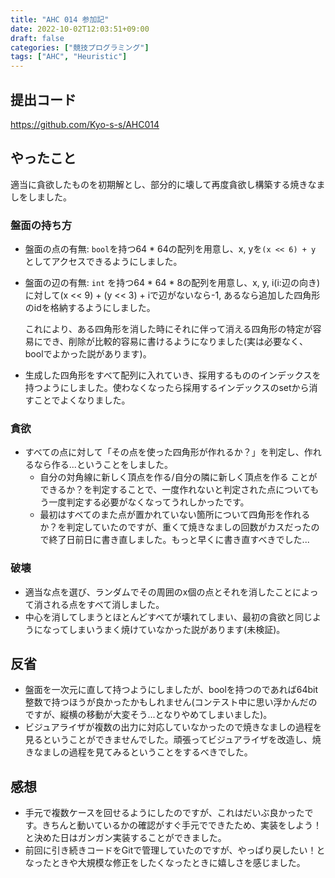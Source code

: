 ```yaml
---
title: "AHC 014 参加記"
date: 2022-10-02T12:03:51+09:00
draft: false
categories: ["競技プログラミング"]
tags: ["AHC", "Heuristic"]
---
```


## 提出コード

https://github.com/Kyo-s-s/AHC014



## やったこと

適当に貪欲したものを初期解とし、部分的に壊して再度貪欲し構築する焼きなましをしました。

### 盤面の持ち方

- 盤面の点の有無: `bool`を持つ64 * 64の配列を用意し、x, yを`(x << 6) + y` としてアクセスできるようにしました。

- 盤面の辺の有無: `int` を持つ64 * 64 * 8の配列を用意し、x, y, i(i:辺の向き)に対して(x << 9) + (y << 3) + iで辺がないなら-1, あるなら追加した四角形のidを格納するようにしました。

  これにより、ある四角形を消した時にそれに伴って消える四角形の特定が容易にでき、削除が比較的容易に書けるようになりました(実は必要なく、boolでよかった説があります)。

- 生成した四角形をすべて配列に入れていき、採用するもののインデックスを持つようにしました。使わなくなったら採用するインデックスのsetから消すことでよくなりました。

### 貪欲

- すべての点に対して「その点を使った四角形が作れるか？」を判定し、作れるなら作る...ということをしました。
  - 自分の対角線に新しく頂点を作る/自分の隣に新しく頂点を作る ことができるか？を判定することで、一度作れないと判定された点についてもう一度判定する必要がなくなってうれしかったです。
  - 最初はすべてのまた点が置かれていない箇所について四角形を作れるか？を判定していたのですが、重くて焼きなましの回数がカスだったので終了日前日に書き直しました。もっと早くに書き直すべきでした...

### 破壊

- 適当な点を選び、ランダムでその周囲のx個の点とそれを消したことによって消される点をすべて消しました。
- 中心を消してしまうとほとんどすべてが壊れてしまい、最初の貪欲と同じようになってしまいうまく焼けていなかった説があります(未検証)。



## 反省

- 盤面を一次元に直して持つようにしましたが、boolを持つのであれば64bit整数で持つほうが良かったかもしれません(コンテスト中に思い浮かんだのですが、縦横の移動が大変そう...となりやめてしまいました)。
- ビジュアライザが複数の出力に対応していなかったので焼きなましの過程を見るということができませんでした。頑張ってビジュアライザを改造し、焼きなましの過程を見てみるということをするべきでした。



## 感想

- 手元で複数ケースを回せるようにしたのですが、これはだいぶ良かったです。きちんと動いているかの確認がすぐ手元でできたため、実装をしよう！と決めた日はガンガン実装することができました。
- 前回に引き続きコードをGitで管理していたのですが、やっぱり戻したい！となったときや大規模な修正をしたくなったときに嬉しさを感じました。